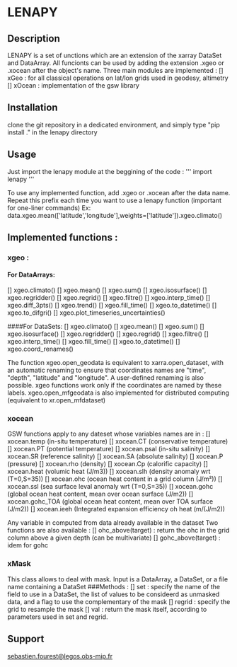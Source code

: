 # LENAPY

## Description
LENAPY is a set of unctions which are an extension of the xarray DataSet and DataArray. All funcionts can be used by adding the extension .xgeo or .xocean after the object's name. Three main modules are implemented :
 [] xGeo : for all classical operations on lat/lon grids used in geodesy, altimetry
 [] xOcean : implementation of the gsw library


## Installation
clone the git repository in a dedicated environment, and simply type "pip install ." in the lenapy directory

## Usage
Just import the lenapy module at the beggining of the code :
'''
import lenapy
'''

To use any implemented function, add .xgeo or .xocean after the data name. Repeat this prefix each time you want to use a lenapy function (important for one-liner commands)
Ex:
data.xgeo.mean(['latitude','longitude'],weights=['latitude']).xgeo.climato()

## Implemented functions :
### xgeo :
#### For DataArrays:
[] xgeo.climato()
[] xgeo.mean()
[] xgeo.sum()
[] xgeo.isosurface()
[] xgeo.regridder()
[] xgeo.regrid()
[] xgeo.filtre()
[] xgeo.interp_time()
[] xgeo.diff_3pts()
[] xgeo.trend()
[] xgeo.fill_time()
[] xgeo.to_datetime()
[] xgeo.to_difgri()
[] xgeo.plot_timeseries_uncertainties()

####For DataSets:
[] xgeo.climato()
[] xgeo.mean()
[] xgeo.sum()
[] xgeo.isosurface()
[] xgeo.regridder()
[] xgeo.regrid()
[] xgeo.filtre()
[] xgeo.interp_time()
[] xgeo.fill_time()
[] xgeo.to_datetime()
[] xgeo.coord_renames()

The function xgeo.open_geodata is equivalent to xarra.open_dataset, with an automatic renaming to ensure that coordinates names are "time", "depth", "latitude" and "longitude". A user-defined renaming is also possible. xgeo functions work only if the coordinates are named by these labels.
xgeo.open_mfgeodata is also implemented for distributed computing (equivalent to xr.open_mfdataset)

### xocean
GSW functions apply to any dateset whose variables names are in :
[] xocean.temp (in-situ temperature)
[] xocean.CT (conservative temperature)
[] xocean.PT (potential temperature)
[] xocean.psal (in-situ salinity)
[] xocean.SR (reference salinity)
[] xocean.SA (absolute salinity)
[] xocean.P (pressure)
[] xocean.rho (density)
[] xocean.Cp (calorific capacity)
[] xocean.heat (volumic heat (J/m3))
[] xocean.slh (density anomaly wrt (T=0,S=35))
[] xocean.ohc (ocean heat content in a grid column (J/m²))
[] xocean.ssl (sea surface leval anomaly wrt (T=0,S=35))
[] xocean.gohc (global ocean heat content, mean over ocean surface (J/m2))
[] xocean.gohc_TOA (global ocean heat content, mean over TOA surface (J/m2))
[] xocean.ieeh (Integrated expansion efficiency oh heat (m/(J/m2))

Any variable in computed from data already available  in the dataset
Two functions are also available :
[] ohc_above(target) : return the ohc in the grid column above a given depth (can be multivariate)
[] gohc_above(target) : idem for gohc

### xMask
This class allows to deal with mask. Input is a DataArray, a DataSet, or a file name containing a DataSet
###Methods :
[] set : specify the name of the field to use in a DataSet, the list of values to be consideerd as unmasked data, and a flag to use the complementary of the mask
[] regrid : specify the grid to resample the mask
[] val : return the mask itself, according to parameters used in set and regrid.


## Support
sebastien.fourest@legos.obs-mip.fr

